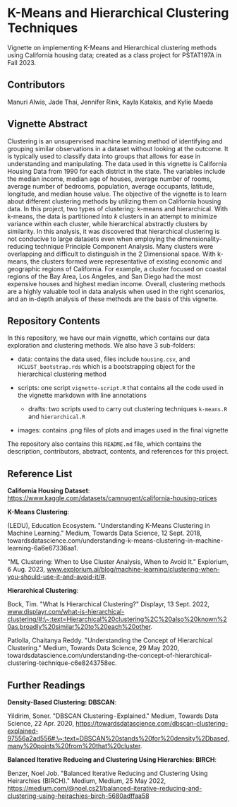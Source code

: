 # K-Means and Hierarchical Clustering Techniques

Vignette on implementing K-Means and Hierarchical clustering methods using California housing data; created as a class project for PSTAT197A in Fall 2023.

## Contributors

Manuri Alwis, Jade Thai, Jennifer Rink, Kayla Katakis, and Kylie Maeda

## Vignette Abstract

Clustering is an unsupervised machine learning method of identifying and grouping similar observations in a dataset without looking at the outcome. It is typically used to classify data into groups that allows for ease in understanding and manipulating. The data used in this vignette is California Housing Data from 1990 for each district in the state. The variables include the median income, median age of houses, average number of rooms, average number of bedrooms, population, average occupants, latitude, longitude, and median house value. The objective of the vignette is to learn about different clustering methods by utilizing them on California housing data. In this project, two types of clustering: k-means and hierarchical. With k-means, the data is partitioned into *k* clusters in an attempt to minimize variance within each cluster, while hierarchical abstractly clusters by similarity. In this analysis, it was discovered that hierarchical clustering is not conducive to large datasets even when employing the dimensionality-reducing technique Principle Component Analysis. Many clusters were overlapping and difficult to distinguish in the 2 Dimensional space. With k-means, the clusters formed were representative of existing economic and geographic regions of California. For example, a cluster focused on coastal regions of the Bay Area, Los Angeles, and San Diego had the most expensive houses and highest median income. Overall, clustering methods are a highly valuable tool in data analysis when used in the right scenarios, and an in-depth analysis of these methods are the basis of this vignette.

## Repository Contents

In this repository, we have our main vignette, which contains our data exploration and clustering methods. We also have 3 sub-folders:

-   data: contains the data used, files include `housing.csv`, and `HCLUST_bootstrap.rds` which is a bootstrapping object for the hierarchical clustering method

-   scripts: one script `vignette-script.R` that contains all the code used in the vignette markdown with line annotations

    -   drafts: two scripts used to carry out clustering techniques `k-means.R` and `hierarchical.R`

-   images: contains .png files of plots and images used in the final vignette

The repository also contains this `README.md` file, which contains the description, contributors, abstract, contents, and references for this project.

## Reference List

**California Housing Dataset**: https://www.kaggle.com/datasets/camnugent/california-housing-prices

**K-Means Clustering**:

(LEDU), Education Ecosystem. "Understanding K-Means Clustering in Machine Learning." Medium, Towards Data Science, 12 Sept. 2018, towardsdatascience.com/understanding-k-means-clustering-in-machine-learning-6a6e67336aa1.

"ML Clustering: When to Use Cluster Analysis, When to Avoid It." Explorium, 6 Aug. 2023, www.explorium.ai/blog/machine-learning/clustering-when-you-should-use-it-and-avoid-it/#.

**Hierarchical Clustering**:

Bock, Tim. "What Is Hierarchical Clustering?" Displayr, 13 Sept. 2022, www.displayr.com/what-is-hierarchical-clustering/#:\~:text=Hierarchical%20clustering%2C%20also%20known%20as,broadly%20similar%20to%20each%20other.

Patlolla, Chaitanya Reddy. "Understanding the Concept of Hierarchical Clustering." Medium, Towards Data Science, 29 May 2020, towardsdatascience.com/understanding-the-concept-of-hierarchical-clustering-technique-c6e8243758ec.

## Further Readings

**Density-Based Clustering: DBSCAN**:

Yildirim, Soner. "DBSCAN Clustering - Explained." Medium, Towards Data Science, 22 Apr. 2020, https://towardsdatascience.com/dbscan-clustering-explained-97556a2ad556#:\~:text=DBSCAN%20stands%20for%20density%2Dbased,many%20points%20from%20that%20cluster.

**Balanced Iterative Reducing and Clustering Using Hierarchies: BIRCH**:

Benzer, Noel Job. "Balanced Iterative Reducing and Clustering Using Heirarchies (BIRCH)." Medium, Medium, 25 May 2022, https://medium.com/@noel.cs21/balanced-iterative-reducing-and-clustering-using-heirachies-birch-5680adffaa58
